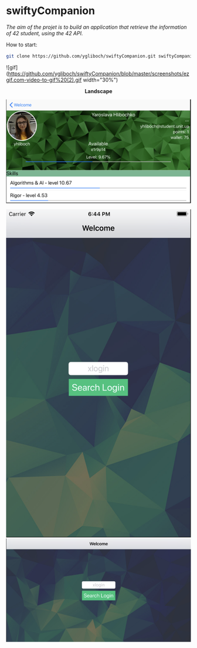 # swiftyCompanion

<i>The aim of the projet is to build an application that retrieve the information of 42 student, using the 42 API.</i>

How to start:
```bash
git clone https://github.com/ygliboch/swiftyCompanion.git swiftyCompanion && cd swiftyCompanion && open swiftyCompanion.xcworkspace
```

![gif](https://github.com/ygliboch/swiftyCompanion/blob/master/screenshots/ezgif.com-video-to-gif%20(2).gif width="30%")

<p align="center">
  <b>Landscape</b>
</p>

![landscape](https://github.com/ygliboch/swiftyCompanion/blob/master/screenshots/Screen%20Shot%202019-07-15%20at%206.45.27%20PM.png)

![Login View](https://raw.githubusercontent.com/ygliboch/swiftyCompanion/master/screenshots/Screen%20Shot%202019-07-15%20at%206.44.58%20PM.png)
![Login View](https://raw.githubusercontent.com/ygliboch/swiftyCompanion/master/screenshots/Screen%20Shot%202019-07-15%20at%206.45.07%20PM.png)
